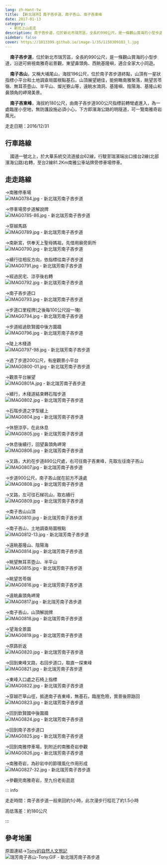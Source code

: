 ```yaml
---
lang: zh-Hant-tw
title: 【新北瑞芳】南子吝步道、南子吝山、南子吝東峰
date: 2017-01-13
category: 
  - 新北上山走走
description: 南子吝步道，位於新北市瑞芳區，全長約990公尺，是一條觀山賞海的小型步道，沿途可俯視南雅奇岩景觀，東望鼻頭角、西眺基隆嶼，適合全家大小同遊。
sidebar: false
cover: https://1013399.github.io/image-1/35/1150309103_l.jpg
---
```


    **南子吝步道**，位於新北市瑞芳區，全長約990公尺，是一條觀山賞海的小型步道，沿途可俯視南雅奇岩景觀，東望鼻頭角、西眺基隆嶼，適合全家大小同遊。  

    **南子吝山**，又稱大埔尾山，海拔196公尺，位於南子吝步道終點，山頂有一星狀指標小平台和土地調查局圖根點基石，山頂展望絕佳，能俯瞰南雅聚落，眺望苦苓嶺、無耳茶壺山、半平山、燦光寮山等，遠眺水湳洞、基隆嶼、陰陽海、基隆山和鼻頭角的岬灣美景。 

    **南子吝東峰**，海拔約180公尺，由南子吝步道900公尺指標前轉彎處進入，為一處臨崖小空地，無防護設施必須小心，下方即濱海公路的明隧道，可一覽南雅奇岩風光。

<!-- more -->

走走日期：2016/12/31

## 行車路線
    國道一號北上，於大華系統交流道接台62線，行駛至瑞濱端出口接台2線(北部濱海公路)右轉，至台2線81.2Km南雅公車站牌旁停車場停車。

## 走走路線
→南雅停車場  
![IMAG0784.jpg - 新北瑞芳南子吝步道](https://1013399.github.io/image-1/35/1150310018_l.jpg)

→停車場旁步道解說牌  
![IMAG0785-86.jpg - 新北瑞芳南子吝步道](https://1013399.github.io/image-1/35/1150307533_l.jpg)

→穿越馬路  
![IMAG0789.jpg - 新北瑞芳南子吝步道](https://1013399.github.io/image-1/35/1150308415_l.jpg)

→南新宮，供奉天上聖母媽祖，先借用廟旁廁所  
![IMAG0790.jpg - 新北瑞芳南子吝步道](https://1013399.github.io/image-1/35/1150309617_l.jpg)

→續行往相反方向，依指標往南子吝步道  
![IMAG0791.jpg - 新北瑞芳南子吝步道](https://1013399.github.io/image-1/35/1150309818_l.jpg)

→經過民宅、涼亭後右轉  
![IMAG0792.jpg - 新北瑞芳南子吝步道](https://1013399.github.io/image-1/35/1150309618_l.jpg)

→南子吝步道口  
![IMAG0793.jpg - 新北瑞芳南子吝步道](https://1013399.github.io/image-1/35/1150308720_l.jpg)

→步道口里程牌(之後每100公尺設一塊)  
![IMAG0794.jpg - 新北瑞芳南子吝步道](https://1013399.github.io/image-1/35/1150308416_l.jpg)

→步道經過欽賢國中後方圍牆  
![IMAG0796.jpg - 新北瑞芳南子吝步道](https://1013399.github.io/image-1/35/1150309103_l.jpg)

→陡上木棧道  
![IMAG0797-98.jpg - 新北瑞芳南子吝步道](https://1013399.github.io/image-1/35/1150308530_l.jpg)

→過了步道200公尺，有座觀景小平台  
![IMAG0800-01.jpg - 新北瑞芳南子吝步道](https://1013399.github.io/image-1/35/1150307534_l.jpg)

→觀景平台展望  
![IMAG0801A.jpg - 新北瑞芳南子吝步道](https://1013399.github.io/image-1/35/1150307469_l.jpg)

→續行，木棧道結束轉石階步道  
![IMAG0802.jpg - 新北瑞芳南子吝步道](https://1013399.github.io/image-1/35/1150308131_l.jpg)

→石階步道之字型緩上  
![IMAG0804.jpg - 新北瑞芳南子吝步道](https://1013399.github.io/image-1/35/1150309518_l.jpg)

→休憩涼亭，在此休息  
![IMAG0805.jpg - 新北瑞芳南子吝步道](https://1013399.github.io/image-1/35/1150308721_l.jpg)

→休息後續行，回望鼻頭角岬灣  
![IMAG0806.jpg - 新北瑞芳南子吝步道](https://1013399.github.io/image-1/35/1150309307_l.jpg)

→叉路，大約在步道890公尺處，右可往南子吝東峰，先取左往南子吝山  
![IMAG0807.jpg - 新北瑞芳南子吝步道](https://1013399.github.io/image-1/35/1150307836_l.jpg)

→步道900公尺，南子吝山就在前方不遠處  
![IMAG0808.jpg - 新北瑞芳南子吝步道](https://1013399.github.io/image-1/35/1150308722_l.jpg)

→叉路，左可往石梯坑山，取右續行  
![IMAG0809.jpg - 新北瑞芳南子吝步道](https://1013399.github.io/image-1/35/1150309519_l.jpg)

→南子吝山山頂  
![IMAG0810.jpg - 新北瑞芳南子吝步道](https://1013399.github.io/image-1/35/1150308132_l.jpg)

→南子吝山，土地調查局圖根點  
![IMAG0812-13.jpg - 新北瑞芳南子吝步道](https://1013399.github.io/image-1/35/1150308133_l.jpg)

→遠眺基隆山、陰陽海  
![IMAG0814.jpg - 新北瑞芳南子吝步道](https://1013399.github.io/image-1/35/1150307470_l.jpg)

→眺望無耳茶壺山、半平山  
![IMAG0815.jpg - 新北瑞芳南子吝步道](https://1013399.github.io/image-1/35/1150309308_l.jpg)

→眺望苦苓嶺  
![IMAG0816.jpg - 新北瑞芳南子吝步道](https://1013399.github.io/image-1/35/1150310019_l.jpg)

→遠眺鼻頭角岬灣  
![IMAG0817.jpg - 新北瑞芳南子吝步道](https://1013399.github.io/image-1/35/1150307536_l.jpg)

→南子吝山，山頂解說牌  
![IMAG0818.jpg - 新北瑞芳南子吝步道](https://1013399.github.io/image-1/35/1150307837_l.jpg)

→望海全景圖  
![IMAG0819.jpg - 新北瑞芳南子吝步道](https://1013399.github.io/image-1/35/1150309520_l.jpg)

→原路折返  
![IMAG0820.jpg - 新北瑞芳南子吝步道](https://1013399.github.io/image-1/35/1150308531_l.jpg)

→回到東峰叉路，右回步道口，取直一探東峰  
![IMAG0821.jpg - 新北瑞芳南子吝步道](https://1013399.github.io/image-1/35/1150307838_l.jpg)

→東峰入口處之石椅上指標  
![IMAG0822.jpg - 新北瑞芳南子吝步道](https://1013399.github.io/image-1/35/1150308532_l.jpg)

→穿越芒草山徑，抵達南子吝東峰，無基石，臨崖危險，賞景後原路回  
![IMAG0823.jpg - 新北瑞芳南子吝步道](https://1013399.github.io/image-1/35/1150308134_l.jpg)

→回到欽賢國中後圍牆  
![IMAG0824.jpg - 新北瑞芳南子吝步道](https://1013399.github.io/image-1/35/1150307839_l.jpg)

→回到南子吝步道口  
![IMAG0825.jpg - 新北瑞芳南子吝步道](https://1013399.github.io/image-1/35/1150309619_l.jpg)

→回到南雅停車場，到附近的南雅奇岩參觀  
![IMAG0826.jpg - 新北瑞芳南子吝步道](https://1013399.github.io/image-1/35/1150309620_l.jpg)

→南雅奇岩，為砂岩中的節理風化作用形成  
![IMAG0827-32.jpg - 新北瑞芳南子吝步道](https://1013399.github.io/image-1/35/1150309309_l.jpg)

→參觀完南雅奇岩，至九份老街逛逛

::: info

走走時間：南子吝步道一般來回約1小時，此次漫步行程花了約1.5小時

高低落差：約180公尺

:::

## 參考地圖
原圖連結→[Tony的自然人文旅記](http://www.tonyhuang39.com/tony0454/tony0454.html)  
![瑞芳南子吝山-Tony.GIF - 新北瑞芳南子吝步道](https://1013399.github.io/image-1/35/1150309104_l.jpg)